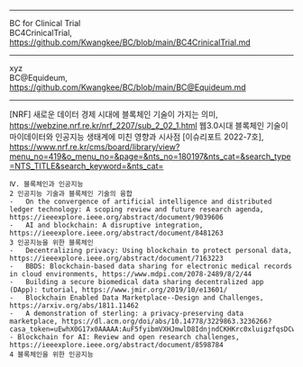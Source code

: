 ***
BC for Clinical Trial  
BC4CrinicalTrial, https://github.com/Kwangkee/BC/blob/main/BC4CrinicalTrial.md

***
xyz  
BC@Equideum, https://github.com/Kwangkee/BC/blob/main/BC@Equideum.md

***

[NRF] 새로운 데이터 경제 시대에 블록체인 기술이 가지는 의미, https://webzine.nrf.re.kr/nrf_2207/sub_2_02_1.html
웹3.0시대 블록체인 기술이 마이데이터와 인공지능 생태계에 미친 영향과 시사점 [이슈리포트 2022-7호], https://www.nrf.re.kr/cms/board/library/view?menu_no=419&o_menu_no=&page=&nts_no=180197&nts_cat=&search_type=NTS_TITLE&search_keyword=&nts_cat=

```
Ⅳ. 블록체인과 인공지능
2 인공지능 기술과 블록체인 기술의 융합
-	On the convergence of artificial intelligence and distributed ledger technology: A scoping review and future research agenda, https://ieeexplore.ieee.org/abstract/document/9039606
-	AI and blockchain: A disruptive integration, https://ieeexplore.ieee.org/abstract/document/8481263
3 인공지능을 위한 블록체인
-	Decentralizing privacy: Using blockchain to protect personal data, https://ieeexplore.ieee.org/abstract/document/7163223
-	BBDS: Blockchain-based data sharing for electronic medical records in cloud environments, https://www.mdpi.com/2078-2489/8/2/44
-	Building a secure biomedical data sharing decentralized app (DApp): tutorial, https://www.jmir.org/2019/10/e13601/
-	Blockchain Enabled Data Marketplace--Design and Challenges, https://arxiv.org/abs/1811.11462
-	A demonstration of sterling: a privacy-preserving data marketplace, https://dl.acm.org/doi/abs/10.14778/3229863.3236266?casa_token=uEwhX0G17x0AAAAA:AuF5fyibmVXHJmwlD8IdnjndCKHKrc0xluigzfqsDCwPUU7fRroxmwHI8lVzGPtBKkovGtuos5Mu_w
- Blockchain for AI: Review and open research challenges, https://ieeexplore.ieee.org/abstract/document/8598784
4 블록체인을 위한 인공지능

```
